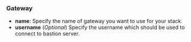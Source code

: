 

### Gateway

- **name**: Specify the name of gateway you want to use for your stack.
- **username** (_Optional_) Specify the username which should be used to connect to bastion server.




